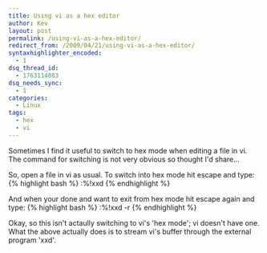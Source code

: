 ```yaml
---
title: Using vi as a hex editor
author: Kev
layout: post
permalink: /using-vi-as-a-hex-editor/
redirect_from: /2009/04/21/using-vi-as-a-hex-editor/
syntaxhighlighter_encoded:
  - 1
dsq_thread_id:
  - 1763114083
dsq_needs_sync:
  - 1
categories:
  - Linux
tags:
  - hex
  - vi
---
```

Sometimes I find it useful to switch to hex mode when editing a file in vi. The command for switching is not very obvious so thought I'd share...

So, open a file in vi as usual. To switch into hex mode hit escape and type:
{% highlight bash %}
:%!xxd
{% endhighlight %}

And when your done and want to exit from hex mode hit escape again and type:
{% highlight bash %}
:%!xxd -r
{% endhighlight %}

Okay, so this isn't actaully switching to vi's 'hex mode'; vi doesn't have one. What the above actually does is to stream vi's buffer through the external program 'xxd'.
